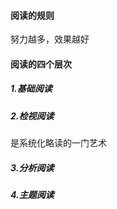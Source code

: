 #### 阅读的规则
努力越多，效果越好

#### 阅读的四个层次
##### 1.基础阅读

##### 2.检视阅读
是系统化略读的一门艺术
##### 3.分析阅读

##### 4.主题阅读
